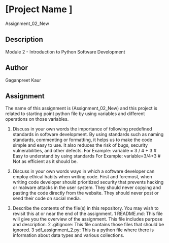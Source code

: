 # [Project Name ]

Assignment_02_New

## Description

Module 2 - Introduction to Python Software Development

## Author

Gaganpreet Kaur

## Assignment

The name of this assignment is (Assignment_02_New) and this project is related to starting point python file by using variables and different operations on those variables.

1. Discuss in your own words the importance of following predefined standards in software development.
   By using standards such as naming standards, commenting or formatting, it helps us to make the code simple and easy to use. It also reduces the risk of bugs, security vulnerabilities, and other defects.
   For Example: variable = 3 / 4 + 3 # Easy to understand by using standards
   For Example: variable=3/4+3 # Not as efficient as it should be.

2. Discuss in your own words ways in which a software developer can employ ethical habits when writing code.
   First and foremost, when writing code developer should prioritized security that prevents hacking or malware attacks in the user system.
   They should never copying and pasting the code directly from the website.
   They should never post or send their code on social media.

3. Describe the contents of the file(s) in this repository. You may wish to revisit this at or near the end of the assignment.
   1 README.md: This file will give you the overview of the assignment. This file includes purpose and description.
   2 .gitignore: This file contains those files that should be ignored.
   3 sdf_assignment_2.py: This is a python file where there is information about data types and various collections.

